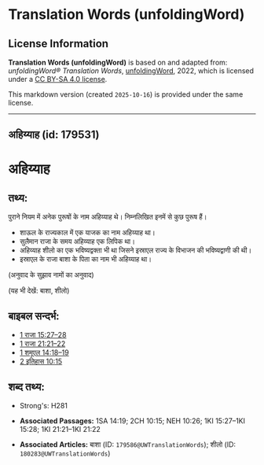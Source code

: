 # Translation Words (unfoldingWord)

## License Information

**Translation Words (unfoldingWord)** is based on and adapted from: _unfoldingWord® Translation Words_, [unfoldingWord](https://unfoldingword.org/utw), 2022, which is licensed under a [CC BY-SA 4.0 license](https://creativecommons.org/licenses/by-sa/4.0/legalcode.en).

This markdown version (created `2025-10-16`) is provided under the same license.



--------------------------------

## अहिय्याह (id: 179531)

अहिय्याह
========

तथ्य:
-----

पुराने नियम में अनेक पुरूषों के नाम अहिय्याह थे। निम्नलिखित इनमें से कुछ पुरूष हैं।

* शाऊल के राज्यकाल में एक याजक का नाम अहिय्याह था।
* सुलैमान राजा के समय अहिय्याह एक लिपिक था।
* अहिय्याह शीलो का एक भविष्यद्वक्ता भी था जिसने इस्राएल राज्य के विभाजन की भविष्यद्वाणी की थी।
* इस्राएल के राजा बाशा के पिता का नाम भी अहिय्याह था।

(अनुवाद के सुझाव नामों का अनुवाद)

(यह भी देखें: बाशा, शीलो)

बाइबल सन्दर्भ:
--------------

* [1 राजा 15:27–28](https://ref.ly/1Kgs0:0)
* [1 राजा 21:21–22](https://ref.ly/1Kgs0:0)
* [1 शमूएल 14:18–19](https://ref.ly/1Sam0:0)
* [2 इतिहास 10:15](https://ref.ly/2Chr0:0)

शब्द तथ्य:
----------

* Strong's: H281

* **Associated Passages:** 1SA 14:19; 2CH 10:15; NEH 10:26; 1KI 15:27–1KI 15:28; 1KI 21:21–1KI 21:22
* **Associated Articles:** बाशा (ID: `179586@UWTranslationWords`); शीलो (ID: `180283@UWTranslationWords`)

